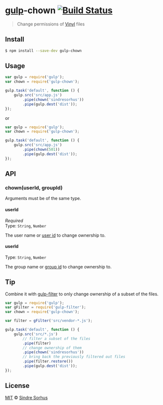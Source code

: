 # [gulp](http://gulpjs.com)-chown [![Build Status](https://travis-ci.org/sindresorhus/gulp-chown.svg?branch=master)](https://travis-ci.org/sindresorhus/gulp-chown)

> Change permissions of [Vinyl](https://github.com/wearefractal/vinyl) files


## Install

```bash
$ npm install --save-dev gulp-chown
```


## Usage

```js
var gulp = require('gulp');
var chown = require('gulp-chown');

gulp.task('default', function () {
	gulp.src('src/app.js')
		.pipe(chown('sindresorhus'))
		.pipe(gulp.dest('dist'));
});
```

or

```js
var gulp = require('gulp');
var chown = require('gulp-chown');

gulp.task('default', function () {
	gulp.src('src/app.js')
		.pipe(chown(501))
		.pipe(gulp.dest('dist'));
});
```


## API

### chown(userId, groupId)

Arguments must be of the same type.

#### userId

*Required*  
Type: `String`, `Number`

The user name or [user id](https://en.wikipedia.org/wiki/User_identifier) to change ownership to.

#### userId

Type: `String`, `Number`

The group name or [group id](https://en.wikipedia.org/wiki/Group_identifier) to change ownership to.


## Tip

Combine it with [gulp-filter](https://github.com/sindresorhus/gulp-filter) to only change ownership of a subset of the files.

```js
var gulp = require('gulp');
var gFilter = require('gulp-filter');
var chown = require('gulp-chown');

var filter = gFilter('src/vendor-*.js');

gulp.task('default', function () {
	gulp.src('src/*.js')
		// filter a subset of the files
		.pipe(filter)
		// change ownership of them
		.pipe(chown('sindresorhus'))
		// bring back the previously filtered out files
		.pipe(filter.restore())
		.pipe(gulp.dest('dist'));
});
```


## License

[MIT](http://opensource.org/licenses/MIT) © [Sindre Sorhus](http://sindresorhus.com)
